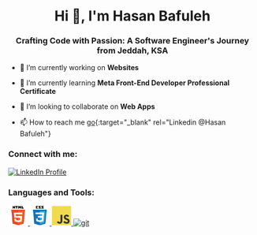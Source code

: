 <h1 align="center">Hi 👋, I'm Hasan Bafuleh</h1>
<h3 align="center">Crafting Code with Passion: A Software Engineer's Journey from Jeddah, KSA</h3>

- 🔭 I’m currently working on **Websites**

- 🌱 I’m currently learning **Meta Front-End Developer Professional Certificate**

- 👯 I’m looking to collaborate on **Web Apps**

- 📫 How to reach me [go](https://www.linkedin.com/in/hasan-bafuleh/){:target="_blank" rel="Linkedin @Hasan Bafuleh"}

<h3 align="left">Connect with me:</h3>
<p align="left">
  <a href="https://www.linkedin.com/in/hasan-bafuleh" target="blank">
    <img align="center" src="https://raw.githubusercontent.com/rahuldkjain/github-profile-readme-generator/master/src/images/icons/Social/linked-in-alt.svg" alt="LinkedIn Profile" height="30" width="40" />
  </a>
</p>

<h3 align="left">Languages and Tools:</h3>
<p align="left"> <a href="https://www.w3.org/html/" target="_blank" rel="noreferrer"> <img src="https://raw.githubusercontent.com/devicons/devicon/master/icons/html5/html5-original-wordmark.svg" alt="html5" width="40" height="40"/> </a> <a href="https://www.w3schools.com/css/" target="_blank" rel="noreferrer"> <img src="https://raw.githubusercontent.com/devicons/devicon/master/icons/css3/css3-original-wordmark.svg" alt="css3" width="40" height="40"/> </a> <a href="https://developer.mozilla.org/en-US/docs/Web/JavaScript" target="_blank" rel="noreferrer"> <img src="https://raw.githubusercontent.com/devicons/devicon/master/icons/javascript/javascript-original.svg" alt="javascript" width="40" height="40"/> </a> <a href="https://git-scm.com/" target="_blank" rel="noreferrer"> <img src="https://www.vectorlogo.zone/logos/git-scm/git-scm-icon.svg" alt="git" width="40" height="40"/> </a> </p>


